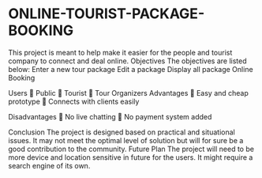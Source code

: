 # ONLINE-TOURIST-PACKAGE-BOOKING



This project is meant to help make it easier for the people and tourist company to connect and deal online.
Objectives
The objectives are listed below:
 	Enter a new tour package
 	Edit a package 
 	Display all package 
 	Online Booking

Users
	Public
	Tourist
	Tour Organizers
Advantages
	Easy and cheap prototype
	Connects with clients easily

Disadvantages
	No live chatting
	No payment system added

Conclusion
The project is designed based on practical and situational issues. It may not meet the optimal level of solution but will for sure be a good contribution to the community. 
Future Plan
The project will need to be more device and location sensitive in future for the users. It might require a search engine of its own.

